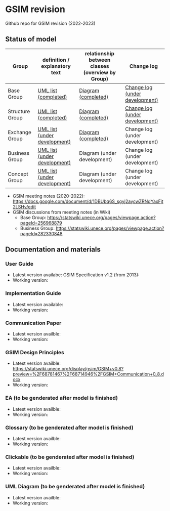 # GSIM revision 

Github repo for GSIM revision (2022-2023) 

## Status of model 

Group|   definition / explanatory text | relationship between classes (overview by Group) | Change log
-- |  -- | -- | -- 
Base Group | [UML list (completed)](https://docs.google.com/document/d/1UaBbCHFe4opHWmNK4fjh0_luiGL99mM8E4D8JPfmdVw/edit) | [Diagram (completed)](https://statswiki.unece.org/pages/viewpage.action?pageId=387940416) | [Change log (under development)](https://docs.google.com/spreadsheets/d/1IUqrYGwFT9Osn9vWLuMJeCqVWcdcSnl-/edit?usp=sharing&ouid=114335116280732994204&rtpof=true&sd=true)
Structure Group | [UML list (completed)](https://docs.google.com/document/d/1CyaH_OFiFEAB17I7hCTyIua6okNnrnvI/edit?usp=share_link&ouid=114335116280732994204&rtpof=true&sd=true) | [Diagram (completed)](https://statswiki.unece.org/pages/viewpage.action?pageId=387940373) | [Change log (under development)](https://docs.google.com/spreadsheets/d/1IUqrYGwFT9Osn9vWLuMJeCqVWcdcSnl-/edit?usp=sharing&ouid=114335116280732994204&rtpof=true&sd=true)
Exchange Group | [UML list (under development)](https://docs.google.com/document/d/1tDSSTBLw9Br2NGfI9ILK9x58s8JBykSM/edit?usp=share_link&ouid=114335116280732994204&rtpof=true&sd=true) | [Diagram (completed)](https://statswiki.unece.org/display/clickablegsim/Exchange+Group+%28GSIM+v2.0%29+draft) | Change log (under development)
Business Group | [UML list (under development)](https://docs.google.com/document/d/1rAXFJ6UmgKkuEY_lUSeZbQaTmeFrEi6BtraM46ubUwU/edit#) | Diagram (under development) | Change log (under development)
Concept Group | [UML list (under development)](https://docs.google.com/document/d/19ENiGK_y9BYaGFhxfNoauY69XMq0EIxK/edit?usp=sharing&ouid=114335116280732994204&rtpof=true&sd=true) | Diagram (under development) | Change log (under development)

* GSIM meeting notes (2020-2022): https://docs.google.com/document/d/1DBUbq6S_sgyj2aycwZRNdYaxFjt2LSHv/edit
* GSIM discussions from meeting notes (in Wiki) 
  * Base Group: https://statswiki.unece.org/pages/viewpage.action?pageId=256968879 
  * Business Group: https://statswiki.unece.org/pages/viewpage.action?pageId=282330848 

## Documentation and materials
### User Guide
* Latest version availabe: GSIM Specification v1.2 (from 2013): 
* Working version: 

### Implementation Guide
* Latest version available: 
* Working version:

### Communication Paper
* Latest version availble: 
* Working version:

### GSIM Design Principles 
* Latest version availble: https://statswiki.unece.org/display/gsim/GSIM+v0.8?preview=%2F68781467%2F68714946%2FGSIM+Communication+0_8.docx
* Working version:

### EA (to be genderated after model is finished)
* Latest version availble: 
* Working version:


### Glossary (to be genderated after model is finished)
* Latest version availble: 
* Working version:


### Clickable (to be genderated after model is finished)
* Latest version availble: 
* Working version:


### UML Diagram (to be genderated after model is finished)
* Latest version availble: 
* Working version:
